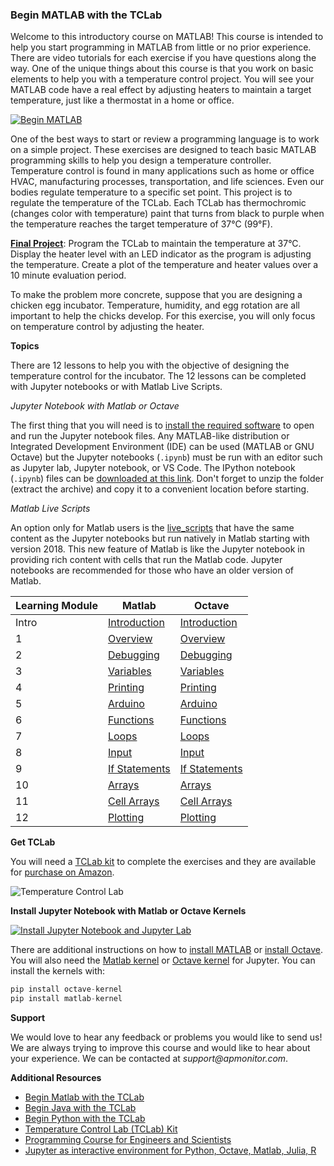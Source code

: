 ### Begin MATLAB with the TCLab

Welcome to this introductory course on MATLAB! This course is intended to help you start programming in MATLAB from little or no prior experience. There are video tutorials for each exercise if you have questions along the way. One of the unique things about this course is that you work on basic elements to help you with a temperature control project. You will see your MATLAB code have a real effect by adjusting heaters to maintain a target temperature, just like a thermostat in a home or office.

[![Begin MATLAB](https://apmonitor.com/che263/uploads/Begin_Matlab/BeginMatlab00.png)](https://www.youtube.com/watch?v=V8ik7X6I1Sk "Begin MATLAB")

One of the best ways to start or review a programming language is to work on a simple project. These exercises are designed to teach basic MATLAB programming skills to help you design a temperature controller. Temperature control is found in many applications such as home or office HVAC, manufacturing processes, transportation, and life sciences. Even our bodies regulate temperature to a specific set point. This project is to regulate the temperature of the TCLab. Each TCLab has thermochromic (changes color with temperature) paint that turns from black to purple when the temperature reaches the target temperature of 37°C (99°F).

**[Final Project](https://github.com/APMonitor/begin_matlab/blob/master/octave/XX.%20Final%20Project.ipynb)**: Program the TCLab to maintain the temperature at 37°C. Display the heater level with an LED indicator as the program is adjusting the temperature. Create a plot of the temperature and heater values over a 10 minute evaluation period.

To make the problem more concrete, suppose that you are designing a chicken egg incubator. Temperature, humidity, and egg rotation are all important to help the chicks develop. For this exercise, you will only focus on temperature control by adjusting the heater.

**Topics**

There are 12 lessons to help you with the objective of designing the temperature control for the incubator. The 12 lessons can be completed with Jupyter notebooks or with Matlab Live Scripts.

*Jupyter Notebook with Matlab or Octave*

The first thing that you will need is to [install the required software](https://github.com/APMonitor/begin_matlab/blob/master/octave/00.%20Introduction.ipynb) to open and run the Jupyter notebook files. Any MATLAB-like distribution or Integrated Development Environment (IDE) can be used (MATLAB or GNU Octave) but the Jupyter notebooks (`.ipynb`) must be run with an editor such as Jupyter lab, Jupyter notebook, or VS Code. The IPython notebook (`.ipynb`) files can be [downloaded at this link](https://github.com/APMonitor/begin_matlab/archive/master.zip). Don't forget to unzip the folder (extract the archive) and copy it to a convenient location before starting.

*Matlab Live Scripts*

An option only for Matlab users is the [live_scripts](https://github.com/APMonitor/begin_matlab/blob/master/live_scripts/) that have the same content as the Jupyter notebooks but run natively in Matlab starting with version 2018. This new feature of Matlab is like the Jupyter notebook in providing rich content with cells that run the Matlab code. Jupyter notebooks are recommended for those who have an older version of Matlab.

|**Learning Module**|**Matlab**|**Octave** |
|--|--|--|
| Intro  | [Introduction](https://github.com/APMonitor/begin_matlab/blob/master/matlab/00.%20Introduction.ipynb) | [Introduction](https://github.com/APMonitor/begin_matlab/blob/master/octave/00.%20Introduction.ipynb) |
| 1  | [Overview](https://github.com/APMonitor/begin_matlab/blob/master/matlab/01.%20Overview.ipynb) | [Overview](https://github.com/APMonitor/begin_matlab/blob/master/octave/01.%20Overview.ipynb) |
| 2  | [Debugging](https://github.com/APMonitor/begin_matlab/blob/master/matlab/02.%20Debugging.ipynb) | [Debugging](https://github.com/APMonitor/begin_matlab/blob/master/octave/02.%20Debugging.ipynb) |
| 3  | [Variables](https://github.com/APMonitor/begin_matlab/blob/master/matlab/03.%20Variables.ipynb) | [Variables](https://github.com/APMonitor/begin_matlab/blob/master/octave/03.%20Variables.ipynb) |
| 4  | [Printing](https://github.com/APMonitor/begin_matlab/blob/master/matlab/04.%20Printing.ipynb) | [Printing](https://github.com/APMonitor/begin_matlab/blob/master/octave/04.%20Printing.ipynb) |
| 5  | [Arduino](https://github.com/APMonitor/begin_matlab/blob/master/matlab/05.%20Arduino.ipynb) | [Arduino](https://github.com/APMonitor/begin_matlab/blob/master/octave/05.%20Arduino.ipynb) |
| 6  | [Functions](https://github.com/APMonitor/begin_matlab/blob/master/matlab/06.%20Functions.ipynb) | [Functions](https://github.com/APMonitor/begin_matlab/blob/master/octave/06.%20Functions.ipynb) |
| 7  | [Loops](https://github.com/APMonitor/begin_matlab/blob/master/matlab/07.%20Loops.ipynb) | [Loops](https://github.com/APMonitor/begin_matlab/blob/master/octave/07.%20Loops.ipynb) |
| 8  | [Input](https://github.com/APMonitor/begin_matlab/blob/master/matlab/08.%20Input.ipynb) | [Input](https://github.com/APMonitor/begin_matlab/blob/master/octave/08.%20Input.ipynb) |
| 9  | [If Statements](https://github.com/APMonitor/begin_matlab/blob/master/matlab/09.%20If%20Statements.ipynb) | [If Statements](https://github.com/APMonitor/begin_matlab/blob/master/octave/09.%20If%20Statements.ipynb) |
| 10 | [Arrays](https://github.com/APMonitor/begin_matlab/blob/master/matlab/10.%20Arrays.ipynb) | [Arrays](https://github.com/APMonitor/begin_matlab/blob/master/octave/10.%20Arrays.ipynb) |
| 11 | [Cell Arrays](https://github.com/APMonitor/begin_matlab/blob/master/matlab/11.%20Cell%20Arrays.ipynb) | [Cell Arrays](https://github.com/APMonitor/begin_matlab/blob/master/octave/11.%20Cell%20Arrays.ipynb) |
| 12 | [Plotting](https://github.com/APMonitor/begin_matlab/blob/master/matlab/12.%20Plotting.ipynb) | [Plotting](https://github.com/APMonitor/begin_matlab/blob/master/octave/12.%20Plotting.ipynb) |

**Get TCLab**

You will need a [TCLab kit](https://apmonitor.com/heat.htm) to complete the exercises and they are available for [purchase on Amazon](https://www.amazon.com/TCLab-Temperature-Control-Lab/dp/B07GMFWMRY). 

![Temperature Control Lab](https://apmonitor.com/pdc/uploads/Main/tclab_connect.png "TCLab")

**Install Jupyter Notebook with Matlab or Octave Kernels**

[![Install Jupyter Notebook and Jupyter Lab](https://img.youtube.com/vi/WufMGW5Bv4g/0.jpg)](https://www.youtube.com/watch?v=WufMGW5Bv4g "Install Requirements")

There are additional instructions on how to [install MATLAB](https://apmonitor.com/pdc/index.php/Main/InstallMatlab) or [install Octave](https://www.gnu.org/software/octave/download.html). You will also need the [Matlab kernel](https://pypi.org/project/matlab-kernel) or [Octave kernel](https://pypi.org/project/matlab-kernel) for Jupyter. You can install the kernels with:

```python
pip install octave-kernel
pip install matlab-kernel
```

**Support**

We would love to hear any feedback or problems you would like to send us! We are always trying to improve this course and would like to hear about your experience. We can be contacted at _support@apmonitor.com_.

**Additional Resources**

- [Begin Matlab with the TCLab](https://apmonitor.github.io/begin_matlab)
- [Begin Java with the TCLab](https://apmonitor.github.io/begin_java)
- [Begin Python with the TCLab](https://apmonitor.github.io/begin_python)
- [Temperature Control Lab (TCLab) Kit](https://apmonitor.com/pdc/index.php/Main/ArduinoTemperatureControl)
- [Programming Course for Engineers and Scientists](https://apmonitor.com/che263)
- [Jupyter as interactive environment for Python, Octave, Matlab, Julia, R](https://jupyter.org/)
